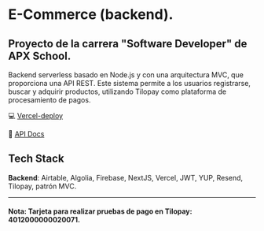 # E-Commerce (backend).

## Proyecto de la carrera "Software Developer" de APX School.

Backend serverless basado en Node.js y con una arquitectura MVC, que proporciona una API REST. Este sistema permite a los usuarios registrarse, buscar y adquirir productos, utilizando Tilopay como plataforma de procesamiento de pagos.

:computer: [Vercel-deploy](https://e-commerce-backend-rho-blush.vercel.app)

:scroll: [API Docs](https://documenter.getpostman.com/view/25956902/2s9YXe6iXE)


## Tech Stack

**Backend**: Airtable, Algolia, Firebase, NextJS, Vercel, JWT, YUP, Resend, Tilopay, patrón MVC.

_ _ _

#### Nota: Tarjeta para realizar pruebas de pago en Tilopay: 4012000000020071.
